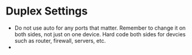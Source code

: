 # Duplex Settings #
- Do not use auto for any ports that matter. Remember to change it on both sides, not just on one device. Hard code both sides for devcies such as router, firewall, servers, etc.
- 